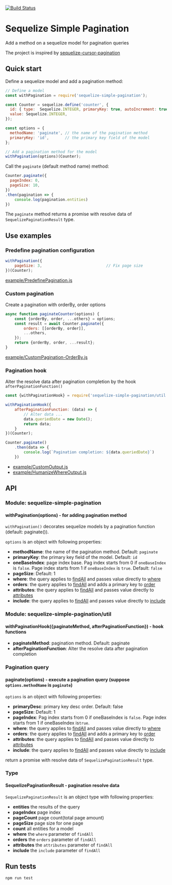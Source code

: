 [![Build Status](https://travis-ci.org/eugenechen0514/sequelize-simple-pagination.svg?branch=master)](https://travis-ci.org/eugenechen0514/sequelize-simple-pagination)

# Sequelize Simple Pagination

Add a method on a sequelize model for pagination queries

The project is inspired by [sequelize-cursor-pagination](https://www.npmjs.com/package/sequelize-cursor-pagination)

## Quick start

Define a sequelize model and add a pagination method:

```javascript
// Define a model
const withPagination = require('sequelize-simple-pagination');

const Counter = sequelize.define('counter', {
  id: { type:  Sequelize.INTEGER, primaryKey: true, autoIncrement: true },
  value: Sequelize.INTEGER,
});

const options = {
  methodName: 'paginate', // the name of the pagination method
  primaryKey: 'id',       // the primary key field of the model
};

// Add a pagination method for the model
withPagination(options)(Counter);
```


Call the `paginate` (default method name) method:
```javascript
Counter.paginate({
  pageIndex: 0,
  pageSize: 10,
})
.then(pagination => {
    console.log(pagination.entities)
})
```

The `paginate` method returns a promise with resolve data of `SequelizePaginationResult` type.


## Use examples

### Predefine pagination configuration

```javascript
withPagination({
    pageSize: 3,                            // Fix page size
})(Counter);
```

[example/PredefinePagination.js](example/PredefinePagination.js)


### Custom pagination

Create a pagination with orderBy, order options

```javascript
async function paginateCounter(options) {
    const {orderBy, order, ...others} = options;
    const result = await Counter.paginate({
        orders: [[orderBy, order]],
        ...others,
    });
    return {orderBy, order, ...result};
}
```

[example/CustomPagination-OrderBy.js](example/CustomPagination-OrderBy.js)

### Pagination hook

Alter the resolve data after pagination completion by the hook `afterPaginationFunction()`

```javascript
const {withPaginationHook} = require('sequelize-simple-pagination/util');

withPaginationHook({
    afterPaginationFunction: (data) => {
        // Alter data ...
        data.queriedDate = new Date();
        return data;
    }
})(Counter);

Counter.paginate()
    .then(data => {
        console.log(`Pagination completion: ${data.queriedDate}`)
    })
```

* [example/CustomOutput.js](example/CustomOutput.js)
* [example/HumanizeWhereOutput.js](example/HumanizeWhereOutput.js)


## API

### Module: **sequelize-simple-pagination**
#### withPagination(options) -  for adding pagination method
`withPagination()` decorates sequelize models by a pagination function (default: paginate()).

`options` is an object with following properties:
* **methodName**: the name of the pagination method. Default: `paginate`
* **primaryKey**: the primary key field of the model. Default: `id`
* **oneBaseIndex**: page index base. Pag index starts from 0 if `oneBaseIndex` is `false`. Page index starts from 1 if `oneBaseIndex` is `true`. Default: `false`
* **pageSize**: Default: 1
* **where**: the query applies to [findAll](http://docs.sequelizejs.com/manual/tutorial/models-usage.html#-findall-search-for-multiple-elements-in-the-database) and passes value directly to [where](http://docs.sequelizejs.com/manual/tutorial/querying.html#where)
* **orders**: the query applies to [findAll](http://docs.sequelizejs.com/manual/tutorial/models-usage.html#-findall-search-for-multiple-elements-in-the-database) and adds a primary key to [order](http://docs.sequelizejs.com/manual/tutorial/querying.html#ordering)
* **attributes**: the query applies to [findAll](http://docs.sequelizejs.com/manual/tutorial/models-usage.html#-findall-search-for-multiple-elements-in-the-database) and passes value directly to [attributes](http://docs.sequelizejs.com/manual/tutorial/querying.html#attributes)
* **include**: the query applies to [findAll](http://docs.sequelizejs.com/manual/tutorial/models-usage.html#-findall-search-for-multiple-elements-in-the-database) and passes value directly to [include](http://docs.sequelizejs.com/manual/tutorial/querying.html#relations-associations)


### Module: **sequelize-simple-pagination/util**
#### withPaginationHook({paginateMethod, afterPaginationFunction}) - hook functions

* **paginateMethod**:  pagination method. Default: paginate
* **afterPaginationFunction**: Alter the resolve data after pagination completion

### Pagination query
#### paginate(options) - execute a pagination query (suppose `options.methodName` is `paginate`)

`options` is an object with following properties:
* **primaryDesc**: primary key desc order. Default: false
* **pageSize**: Default: 1
* **pageIndex**: Pag index starts from 0 if oneBaseIndex is `false`. Page index starts from 1 if oneBaseIndex is`true`.
* **where**: the query applies to [findAll](http://docs.sequelizejs.com/manual/tutorial/models-usage.html#-findall-search-for-multiple-elements-in-the-database) and passes value directly to [where](http://docs.sequelizejs.com/manual/tutorial/querying.html#where)
* **orders**: the query applies to [findAll](http://docs.sequelizejs.com/manual/tutorial/models-usage.html#-findall-search-for-multiple-elements-in-the-database) and adds a primary key to [order](http://docs.sequelizejs.com/manual/tutorial/querying.html#ordering)
* **attributes**: the query applies to [findAll](http://docs.sequelizejs.com/manual/tutorial/models-usage.html#-findall-search-for-multiple-elements-in-the-database) and passes value directly to [attributes](http://docs.sequelizejs.com/manual/tutorial/querying.html#attributes)
* **include**: the query applies to [findAll](http://docs.sequelizejs.com/manual/tutorial/models-usage.html#-findall-search-for-multiple-elements-in-the-database) and passes value directly to [include](http://docs.sequelizejs.com/manual/tutorial/querying.html#relations-associations)

return a promise with resolve data of `SequelizePaginationResult` type.

### Type
#### SequelizePaginationResult - pagination resolve data

`SequelizePaginationResult` is an object type with following properties:
* **entities** the results of the query
* **pageIndex** page index
* **pageCount** page count(total page amount)
* **pageSize** page size for one page
* **count** all entities for a model
* **where** the `where` parameter of `findAll`
* **orders** the `orders` parameter of `findAll`
* **attributes** the `attributes` parameter of `findAll`
* **include** the `include` parameter of `findAll`

## Run tests

```
npm run test
```
